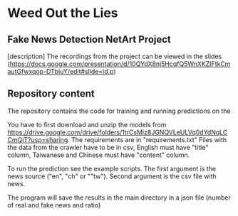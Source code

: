 # Weed Out the Lies
## Fake News Detection NetArt Project 
[description]
The recordings from the project can be viewed in the slides (https://docs.google.com/presentation/d/10QYdX8nj5HcqfQ5WnXKZIFtkCmautGfwxqop-DTbjuY/edit#slide=id.p)

## Repository content
The repository contains the code for training and running predictions on the 

You have to first download and unzip the models from https://drive.google.com/drive/folders/1trCsMiz8JGNQVLeULVq0dYdNqLCCmQjT?usp=sharing. The requirements are in "requirements.txt"
Files with the data from the crawler have to be in csv, English must have "title" column, Taiwanese and Chinese must have "content" column.

To run the prediction see the example scripts. The first argument is the news source ("en", "ch" or ""tw"). Second argument is the csv file with news.

The program will save the results in the main directory in a json file (number of real and fake news and ratio)
